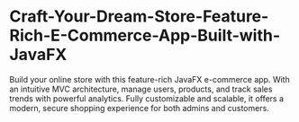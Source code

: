 # Craft-Your-Dream-Store-Feature-Rich-E-Commerce-App-Built-with-JavaFX
Build your online store with this feature-rich JavaFX e-commerce app. With an intuitive MVC architecture, manage users, products, and track sales trends with powerful analytics. Fully customizable and scalable, it offers a modern, secure shopping experience for both admins and customers.
